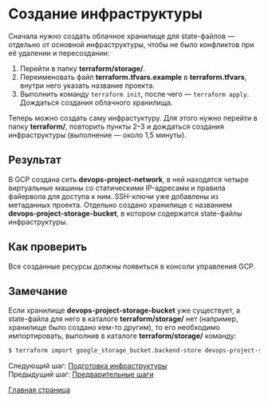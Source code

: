 # Создание инфраструктуры
Сначала нужно создать облачное хранилище для state-файлов — отдельно от основной инфраструктуры, чтобы не было конфликтов при её удалении и пересоздании:
1. Перейти в папку **terraform/storage/**.
2. Переименовать файл **terraform.tfvars.example** в **terraform.tfvars**, внутри него указать название проекта.
3. Выполнить команду `terraform init`, после чего — `terraform apply`. Дождаться создания облачного хранилища.

Теперь можно создать саму инфрастуктуру. Для этого нужно перейти в папку **terraform/**, повторить пункты 2–3 и дождаться создания инфраструктуры (выполнение — около 1,5 минуты).

## Результат
В GCP создана сеть **devops-project-network**, в ней находятся четыре виртуальные машины со статическими IP-адресами и правила файервола для доступа к ним. SSH-ключи уже добавлены из метаданных проекта.
Отдельно создано хранилище с названием **devops-project-storage-bucket**, в котором содержатся state-файлы инфраструктуры.

## Как проверить
Все созданные ресурсы должны появиться в консоли управления GCP.

## Замечание
Если хранилище **devops-project-storage-bucket** уже существует, а state-файла для него в каталоге **terraform/storage/** нет (например, хранилище было создано кем-то другим), то его необходимо импортировать, выполнив в каталоге **terraform/storage/** команду:
```bash
$ terraform import google_storage_bucket.backend-store devops-project-storage-bucket
```
  
Следующий шаг: [Подготовка инфраструктуры](03_prepare.md)  
Предыдущий шаг: [Предварительные шаги](01_prerequisites.md)
  
[Главная страница](../README.md)
